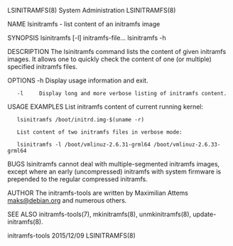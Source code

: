 LSINITRAMFS(8)                                                                              System Administration                                                                              LSINITRAMFS(8)

NAME
       lsinitramfs - list content of an initramfs image

SYNOPSIS
       lsinitramfs [-l] initramfs-file...
       lsinitramfs -h

DESCRIPTION
       The lsinitramfs command lists the content of given initramfs images. It allows one to quickly check the content of one (or multiple) specified initramfs files.

OPTIONS
       -h     Display usage information and exit.

       -l     Display long and more verbose listing of initramfs content.

USAGE EXAMPLES
       List initramfs content of current running kernel:

       lsinitramfs /boot/initrd.img-$(uname -r)

       List content of two initramfs files in verbose mode:

       lsinitramfs -l /boot/vmlinuz-2.6.31-grml64 /boot/vmlinuz-2.6.33-grml64

BUGS
       lsinitramfs cannot deal with multiple-segmented initramfs images, except where an early (uncompressed) initramfs with system firmware is prepended to the regular compressed initramfs.

AUTHOR
       The initramfs-tools are written by Maximilian Attems <maks@debian.org> and numerous others.

SEE ALSO
        initramfs-tools(7), mkinitramfs(8), unmkinitramfs(8), update-initramfs(8).

initramfs-tools                                                                                   2015/12/09                                                                                   LSINITRAMFS(8)
